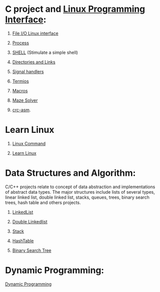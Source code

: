 # C project and [Linux Programming Interface](https://github.com/danghai/C-projects-and-Data-Structure/tree/master/linux_programming_interface): 

1. [File I/O Linux interface](https://github.com/danghai/C-projects-and-Data-Structure/tree/master/linux_programming_interface/file-IO)

2. [Process](https://github.com/danghai/C-projects-and-Data-Structure/tree/master/linux_programming_interface/process)

3. [SHELL](https://github.com/danghai/shell) (Stimulate a simple shell)

4. [Directories and Links](https://github.com/danghai/C-projects-and-Data-Structure/tree/master/linux_programming_interface/directories_links)

5. [Signal handlers](https://github.com/danghai/C-projects-and-Data-Structure/tree/master/linux_programming_interface/signal_handlers)

6. [Termios](https://github.com/danghai/C-projects-and-Data-Structure/tree/master/termios)

7. [Macros](https://github.com/danghai/C-projects-and-Data-Structure/tree/master/macros)

7. [Maze Solver](https://github.com/danghai/C-projects-and-Data-Structure/tree/master/maze-solver)

8. [crc-asm](https://github.com/danghai/C-projects-and-Data-Structure/tree/master/crc-asm).

# Learn Linux

1. [Linux Command](http://linuxcommand.org/)

2. [Learn Linux](https://linuxjourney.com/)

# Data Structures and Algorithm: 
C/C++ projects relate to concept of data abstraction and implementations of abstract data types. 
The major structures include lists of several types, linear linked list, double linked list, stacks, queues, trees, binary search trees, 
hash table and others projects.  

1. [LinkedList](https://github.com/danghai/C-projects-and-Data-Structure/tree/master/Data_Structure/linkedlist)

2. [Double Linkedlist](https://github.com/danghai/C-projects-and-Data-Structure/tree/master/Data_Structure/double-linkedlist)

3. [Stack](https://github.com/danghai/C-projects-and-Data-Structure/tree/master/Data_Structure/stack)

3. [HashTable](https://github.com/danghai/C-projects-and-Data-Structure/tree/master/Data_Structure/hashTable)

4. [Binary Search Tree](https://github.com/danghai/C-projects-and-Data-Structure/tree/master/Data_Structure/bstTree)


# Dynamic Programming:

[Dynamic Programming](https://github.com/danghai/C-projects-and-Data-Structure/tree/master/Dynamic_Programming)




